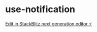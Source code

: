 # use-notification

[Edit in StackBlitz next generation editor ⚡️](https://stackblitz.com/~/github.com/djdev/use-notification)